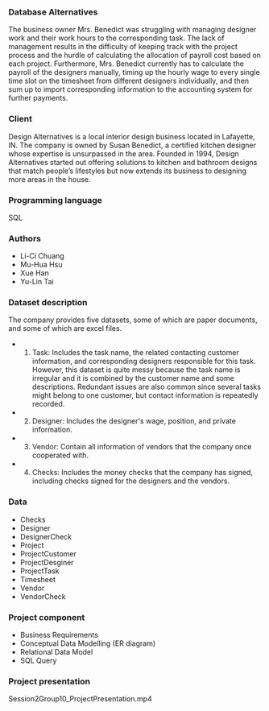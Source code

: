 ### Database Alternatives
The business owner Mrs. Benedict was struggling with managing designer work and their work hours to the corresponding task. The lack of management results in the difficulty of keeping track with the project process and the hurdle of calculating the allocation of payroll cost based on each project. Furthermore, Mrs. Benedict currently has to calculate the payroll of the designers manually, timing up the hourly wage to every single time slot on the timesheet from different designers individually, and then sum up to import corresponding information to the accounting system for further payments.

### Client
Design Alternatives is a local interior design business located in Lafayette, IN. The company is owned by Susan Benedict, a certified kitchen designer whose expertise is unsurpassed in the area. Founded in 1994, Design Alternatives started out offering solutions to kitchen and bathroom designs that match people’s lifestyles but now extends its business to designing more areas in the house.

### Programming language
SQL

### Authors
* Li-Ci Chuang
* Mu-Hua Hsu
* Xue Han
* Yu-Lin Tai

### Dataset description
The company provides five datasets, some of which are paper documents, and some of which are excel files.
* 1. Task: Includes the task name, the related contacting customer information, and corresponding designers responsible for this task. However, this dataset is quite messy because the task name is irregular and it is combined by the customer name and some descriptions. Redundant issues are also common since several tasks might belong to one customer, but contact information is repeatedly recorded.
* 2. Designer: Includes the designer's wage, position, and private information.
* 3. Vendor: Contain all information of vendors that the company once cooperated with.
* 4. Checks: Includes the money checks that the company has signed, including checks signed for the designers and the vendors.

### Data
* Checks
* Designer
* DesignerCheck
* Project
* ProjectCustomer
* ProjectDesginer
* ProjectTask
* Timesheet
* Vendor
* VendorCheck

### Project component
* Business Requirements
* Conceptual Data Modelling (ER diagram)
* Relational Data Model
* SQL Query

### Project presentation
Session2Group10_ProjectPresentation.mp4
